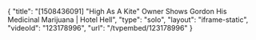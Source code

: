 {
    "title": "[1508436091] \"High As A Kite\" Owner Shows Gordon His Medicinal Marijuana | Hotel Hell",
    "type": "solo",
    "layout": "iframe-static",
    "videoId": "123178996",
    "url": "\/tvpembed\/123178996"
}
